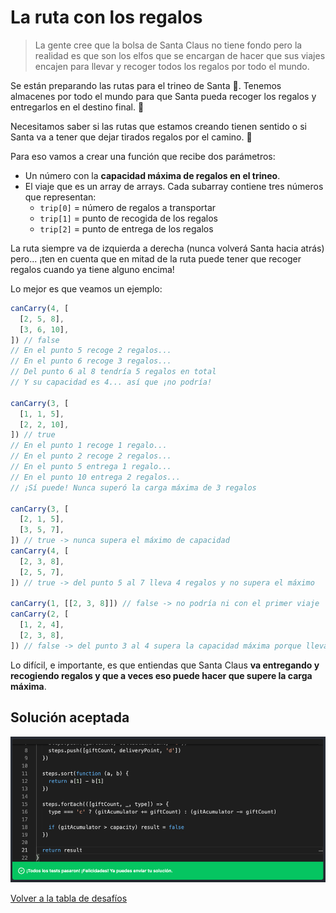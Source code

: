 # La ruta con los regalos

> La gente cree que la bolsa de Santa Claus no tiene fondo pero la realidad es que son los elfos que se encargan de hacer que sus viajes encajen para llevar y recoger todos los regalos por todo el mundo.

Se están preparando las rutas para el trineo de Santa 🎅. Tenemos almacenes por todo el mundo para que Santa pueda recoger los regalos y entregarlos en el destino final. 🎁

Necesitamos saber si las rutas que estamos creando tienen sentido o si Santa va a tener que dejar tirados regalos por el camino. 🥺

Para eso vamos a crear una función que recibe dos parámetros:

- Un número con la **capacidad máxima de regalos en el trineo**.
- El viaje que es un array de arrays. Cada subarray contiene tres números que representan:
  - `trip[0]` = número de regalos a transportar
  - `trip[1]` = punto de recogida de los regalos
  - `trip[2]` = punto de entrega de los regalos

La ruta siempre va de izquierda a derecha (nunca volverá Santa hacia atrás) pero... ¡ten en cuenta que en mitad de la ruta puede tener que recoger regalos cuando ya tiene alguno encima!

Lo mejor es que veamos un ejemplo:

```javascript
canCarry(4, [
  [2, 5, 8],
  [3, 6, 10],
]) // false
// En el punto 5 recoge 2 regalos...
// En el punto 6 recoge 3 regalos...
// Del punto 6 al 8 tendría 5 regalos en total
// Y su capacidad es 4... así que ¡no podría!

canCarry(3, [
  [1, 1, 5],
  [2, 2, 10],
]) // true
// En el punto 1 recoge 1 regalo...
// En el punto 2 recoge 2 regalos...
// En el punto 5 entrega 1 regalo...
// En el punto 10 entrega 2 regalos...
// ¡Sí puede! Nunca superó la carga máxima de 3 regalos

canCarry(3, [
  [2, 1, 5],
  [3, 5, 7],
]) // true -> nunca supera el máximo de capacidad
canCarry(4, [
  [2, 3, 8],
  [2, 5, 7],
]) // true -> del punto 5 al 7 lleva 4 regalos y no supera el máximo

canCarry(1, [[2, 3, 8]]) // false -> no podría ni con el primer viaje
canCarry(2, [
  [1, 2, 4],
  [2, 3, 8],
]) // false -> del punto 3 al 4 supera la capacidad máxima porque llevaría 3 regalos
```

Lo difícil, e importante, es que entiendas que Santa Claus **va entregando y recogiendo regalos y que a veces eso puede hacer que supere la carga máxima**.

## Solución aceptada

![Solución aceptada](./solution.png)

[Volver a la tabla de desafíos](/README.md)
